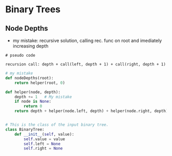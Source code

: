 # Binary Trees

## Node Depths

* my mistake: recursive solution, calling rec. func on root and imediately increasing depth

```text
# pseudo code

recursion call: depth + call(left, depth + 1) + call(right, depth + 1)
```

```python
# my mistake
def nodeDepths(root):
	return helper(root, 0)

def helper(node, depth):
	depth += 1   # My mistake
	if node is None:
		return 0
	return depth + helper(node.left, depth) + helper(node.right, depth)


# This is the class of the input binary tree.
class BinaryTree:
    def __init__(self, value):
        self.value = value
        self.left = None
        self.right = None
```

